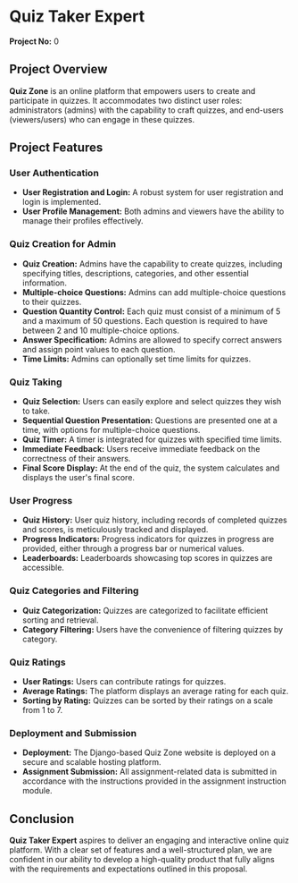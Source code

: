# Quiz Taker Expert

**Project No:** 0

## Project Overview

**Quiz Zone** is an online platform that empowers users to create and participate in quizzes. It accommodates two distinct user roles: administrators (admins) with the capability to craft quizzes, and end-users (viewers/users) who can engage in these quizzes.

## Project Features

### User Authentication

- **User Registration and Login:** A robust system for user registration and login is implemented.
- **User Profile Management:** Both admins and viewers have the ability to manage their profiles effectively.

### Quiz Creation for Admin

- **Quiz Creation:** Admins have the capability to create quizzes, including specifying titles, descriptions, categories, and other essential information.
- **Multiple-choice Questions:** Admins can add multiple-choice questions to their quizzes.
- **Question Quantity Control:** Each quiz must consist of a minimum of 5 and a maximum of 50 questions. Each question is required to have between 2 and 10 multiple-choice options.
- **Answer Specification:** Admins are allowed to specify correct answers and assign point values to each question.
- **Time Limits:** Admins can optionally set time limits for quizzes.

### Quiz Taking

- **Quiz Selection:** Users can easily explore and select quizzes they wish to take.
- **Sequential Question Presentation:** Questions are presented one at a time, with options for multiple-choice questions.
- **Quiz Timer:** A timer is integrated for quizzes with specified time limits.
- **Immediate Feedback:** Users receive immediate feedback on the correctness of their answers.
- **Final Score Display:** At the end of the quiz, the system calculates and displays the user's final score.

### User Progress

- **Quiz History:** User quiz history, including records of completed quizzes and scores, is meticulously tracked and displayed.
- **Progress Indicators:** Progress indicators for quizzes in progress are provided, either through a progress bar or numerical values.
- **Leaderboards:** Leaderboards showcasing top scores in quizzes are accessible.

### Quiz Categories and Filtering

- **Quiz Categorization:** Quizzes are categorized to facilitate efficient sorting and retrieval.
- **Category Filtering:** Users have the convenience of filtering quizzes by category.

### Quiz Ratings

- **User Ratings:** Users can contribute ratings for quizzes.
- **Average Ratings:** The platform displays an average rating for each quiz.
- **Sorting by Rating:** Quizzes can be sorted by their ratings on a scale from 1 to 7.

### Deployment and Submission

- **Deployment:** The Django-based Quiz Zone website is deployed on a secure and scalable hosting platform.
- **Assignment Submission:** All assignment-related data is submitted in accordance with the instructions provided in the assignment instruction module.

## Conclusion

**Quiz Taker Expert** aspires to deliver an engaging and interactive online quiz platform. With a clear set of features and a well-structured plan, we are confident in our ability to develop a high-quality product that fully aligns with the requirements and expectations outlined in this proposal.
